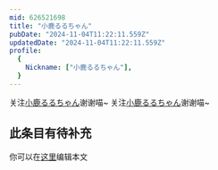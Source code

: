 ```yaml
---
mid: 626521698
title: "小鹿るるちゃん"
pubDate: "2024-11-04T11:22:11.559Z"
updatedDate: "2024-11-04T11:22:11.559Z"
profile:
  {
    Nickname: ["小鹿るるちゃん"],
  }
---
```


关注[小鹿るるちゃん](https://space.bilibili.com/626521698)谢谢喵~ 关注[小鹿るるちゃん](https://space.bilibili.com/626521698)谢谢喵~

## 此条目有待补充
你可以在[这里](https://github.com/Yuhanawa/VTuber.ICU/edit/master/src/content/v/小鹿るるちゃん/index.md)编辑本文
